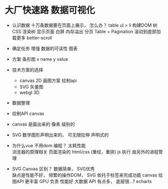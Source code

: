 # 大厂快速路 数据可视化

- 认识数据
    十万条数据要在页面上展示， 怎么办？
    table ul > li
    构建DOM 树 CSS 渲染树 显示页面 白屏 内存溢出
    分页 Table + Pagination
    滚动到底部加载更多 better-scroll 

- 确定任务
    增强 数据的可读性 图表

- 方案 条形图
    x name
    y value

- 技术方案的选择
    - canvas 2D 画图方案    绘制api
    - SVG 矢量图
    - webgl 3D

- 数据整理
- 绘制API canvas
- canvas 是画出来的 像素 级别的
- SVG 数学图形声明出来的， 可无限拉伸
    声明式的

- 为什么vue 不用dom 编程？
    太耗性能    
    浏览器的原理相关
    页面渲染的 html/css  (重绘，重排)
    js 执行 由另外的进程管理

- SVG Canvas 区别？
    数据简单， SVG优秀  
    缺点是性能不好， 频繁的操作DOM， SVG 依托于标签来完成功能
    canvas 绘图API 更丰富 GPU 负责 性能好 大数据
    API 有点多， 底层很...?     echarts